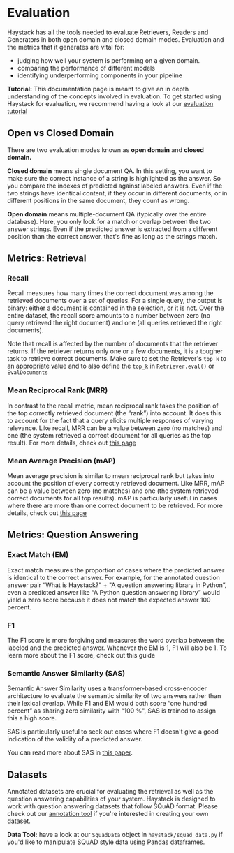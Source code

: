 # Evaluation

Haystack has all the tools needed to evaluate Retrievers, Readers and Generators in both
open domain and closed domain modes.
Evaluation and the metrics that it generates are vital for:
- judging how well your system is performing on a given domain.
- comparing the performance of different models
- identifying underperforming components in your pipeline

<div className="max-w-xl bg-yellow-light-theme border-l-8 border-yellow-dark-theme px-6 pt-6 pb-4 my-4 rounded-md dark:bg-yellow-900">

**Tutorial:** This documentation page is meant to give an in depth understanding of the concepts involved in evaluation.
To get started using Haystack for evaluation, we recommend having a look at our [evaluation tutorial](/tutorials/v0.10.0/evaluation)

</div>

## Open vs Closed Domain

There are two evaluation modes known as **open domain** and **closed domain.**

**Closed domain** means single document QA.
In this setting, you want to make sure the correct instance of a string is highlighted as the answer.
So you compare the indexes of predicted against labeled answers.
Even if the two strings have identical content, if they occur in different documents,
or in different positions in the same document, they count as wrong.

**Open domain** means multiple-document QA (typically over the entire database).
Here, you only look for a match or overlap between the two answer strings.
Even if the predicted answer is extracted from a different position than the correct answer,
that's fine as long as the strings match.

## Metrics: Retrieval

### Recall

Recall measures how many times the correct document was among the retrieved documents over a set of queries.
For a single query, the output is binary: either a document is contained in the selection, or it is not.
Over the entire dataset, the recall score amounts to a number between zero (no query retrieved the right document) and one (all queries retrieved the right documents).

Note that recall is affected by the number of documents that the retriever returns.
If the retriever returns only one or a few documents, it is a tougher task to retrieve correct documents.
Make sure to set the Retriever's `top_k` to an appropriate value and to also define the `top_k` in `Retriever.eval()` or `EvalDocuments`

### Mean Reciprocal Rank (MRR)

In contrast to the recall metric, mean reciprocal rank takes the position of the top correctly retrieved document (the “rank”) into account.
It does this to account for the fact that a query elicits multiple responses of varying relevance.
Like recall, MRR can be a value between zero (no matches) and one (the system retrieved a correct document for all queries as the top result).
For more details, check out [this page](https://en.wikipedia.org/wiki/Mean_reciprocal_rank)

### Mean Average Precision (mAP)

Mean average precision is similar to mean reciprocal rank but takes into account the position of every correctly retrieved document.
Like MRR, mAP can be a value between zero (no matches) and one (the system retrieved correct documents for all top results).
mAP is particularly useful in cases where there are more than one correct document to be retrieved.
For more details, check out [this page](https://en.wikipedia.org/wiki/Evaluation_measures_(information_retrieval)#Mean_average_precision)


## Metrics: Question Answering

### Exact Match (EM)

Exact match measures the proportion of cases where the predicted answer is identical to the correct answer.
For example, for the annotated question answer pair “What is Haystack?" + "A question answering library in Python”,
even a predicted answer like “A Python question answering library” would yield a zero score because it does not match the expected answer 100 percent.

### F1

The F1 score is more forgiving and measures the word overlap between the labeled and the predicted answer.
Whenever the EM is 1, F1 will also be 1.
To learn more about the F1 score, check out this guide

### Semantic Answer Similarity (SAS)

Semantic Answer Similarity uses a transformer-based cross-encoder architecture to evaluate the semantic similarity of two answers rather than their lexical overlap.
While F1 and EM would both score “one hundred percent” as sharing zero similarity with “100 %", SAS is trained to assign this a high score.

SAS is particularly useful to seek out cases where F1 doesn't give a good indication of the validity of a predicted answer.

You can read more about SAS in [this paper](https://arxiv.org/abs/2108.06130).

## Datasets

Annotated datasets are crucial for evaluating the retrieval as well as the question answering capabilities of your system.
Haystack is designed to work with question answering datasets that follow SQuAD format.
Please check out our [annotation tool](/guides/v0.10.0/annotation) if you're interested in creating your own dataset.

<div className="max-w-xl bg-yellow-light-theme border-l-8 border-yellow-dark-theme px-6 pt-6 pb-4 my-4 rounded-md dark:bg-yellow-900">

**Data Tool:** have a look at our `SquadData` object in `haystack/squad_data.py` if you'd like to manipulate SQuAD style data using Pandas dataframes.

</div>
